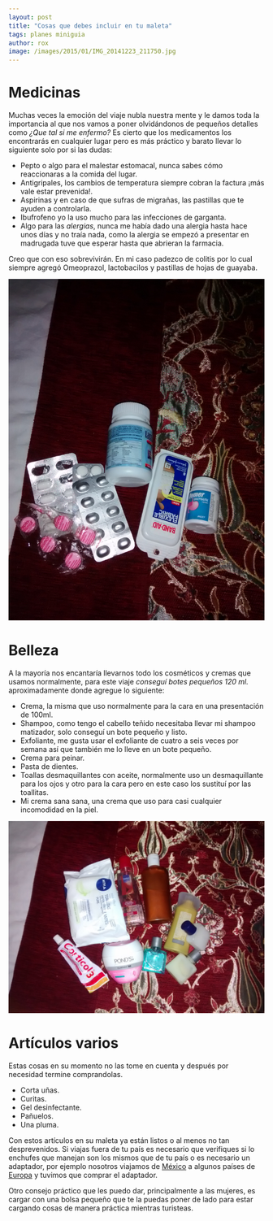 ```yaml
---
layout: post
title: "Cosas que debes incluir en tu maleta"
tags: planes miniguia
author: rox
image: /images/2015/01/IMG_20141223_211750.jpg
---
```

# Medicinas
Muchas veces la emoción del viaje nubla nuestra mente y le damos toda la importancia al que nos vamos a poner olvidándonos de pequeños detalles como *¿Que tal si me enfermo?* Es cierto que los medicamentos los encontrarás en cualquier lugar pero es más práctico y barato llevar lo siguiente solo por si las dudas:

* Pepto o algo para el malestar estomacal, nunca sabes cómo reaccionaras a la comida del lugar.
* Antigripales, los cambios de temperatura siempre cobran la factura ¡más vale estar prevenida!.
* Aspirinas y en caso de que sufras de migrañas, las pastillas que te ayuden a controlarla.
* Ibufrofeno yo la uso mucho para las infecciones de garganta.
* Algo para las *alergias*, nunca me había dado una alergia hasta hace unos días y no traía nada, como la alergia se empezó a presentar en madrugada tuve que esperar hasta que abrieran la farmacia.

Creo que con eso sobrevivirán. En mi caso padezco de colitis por lo cual siempre agregó Omeoprazol, lactobacilos y pastillas de hojas de guayaba.

![El medicamento que siempre llevo en la maleta.](/images/2014/12/IMG_20141223_211646.jpg)

# Belleza

A la mayoría nos encantaría llevarnos todo los cosméticos y cremas que usamos normalmente, para este viaje *conseguí botes pequeños 120 ml.* aproximadamente donde agregue lo siguiente:

* Crema, la misma que uso normalmente para la cara en una presentación de 100ml.
* Shampoo, como tengo el cabello teñido necesitaba llevar mi shampoo matizador, solo conseguí un bote pequeño y listo.
* Exfoliante, me gusta usar el exfoliante de cuatro a seis veces por semana así que también me lo lleve en un bote pequeño.
* Crema para peinar.
* Pasta de dientes.
* Toallas desmaquillantes con aceite, normalmente uso un desmaquillante para los ojos y otro para la cara pero en este caso los sustituí por las toallitas.
* Mi crema sana sana, una crema que uso para casi cualquier incomodidad en la piel.

![Los recipientes pequeños para llevar mis productos de belleza](/images/2015/01/IMG_20141223_211750.jpg)

# Artículos varios

Estas cosas en su momento no las tome en cuenta y después por necesidad termine comprandolas.

* Corta uñas.
* Curitas.
* Gel desinfectante.
* Pañuelos.
* Una pluma.

Con estos artículos en su maleta ya están listos o al menos no tan desprevenidos. Si viajas fuera de tu país es necesario que verifiques si lo enchufes que manejan son los mismos que de tu país o es necesario un adaptador, por ejemplo nosotros viajamos de [México](/tag/mexico) a algunos países de [Europa](/tag/europa) y tuvimos que comprar el adaptador.

Otro consejo práctico que les puedo dar, principalmente a las mujeres, es cargar con una bolsa pequeño que te la puedas poner de lado para estar cargando cosas de manera práctica mientras turisteas.